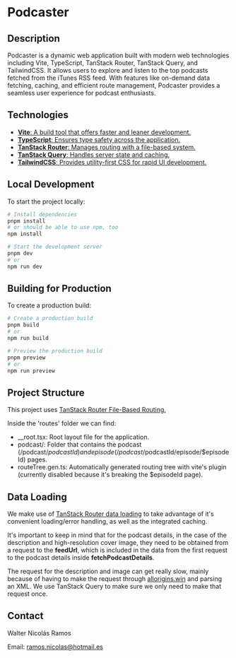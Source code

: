# Podcaster

## Description

Podcaster is a dynamic web application built with modern web technologies including Vite, TypeScript, TanStack Router, TanStack Query, and TailwindCSS. It allows users to explore and listen to the top podcasts fetched from the iTunes RSS feed. With features like on-demand data fetching, caching, and efficient route management, Podcaster provides a seamless user experience for podcast enthusiasts.

## Technologies

- [**Vite**: A build tool that offers faster and leaner development.](https://vitejs.dev/)
- [**TypeScript**: Ensures type safety across the application.](https://www.typescriptlang.org/)
- [**TanStack Router**: Manages routing with a file-based system.](https://tanstack.com/router/latest)
- [**TanStack Query**: Handles server state and caching.](https://tanstack.com/query/latest)
- [**TailwindCSS**: Provides utility-first CSS for rapid UI development.](https://tailwindcss.com/)

## Local Development

To start the project locally:

```bash
# Install dependencies
pnpm install
# or should be able to use npm, too
npm install

# Start the development server
pnpm dev
# or
npm run dev
```

## Building for Production

To create a production build:

```bash
# Create a production build
pnpm build
# or
npm run build

# Preview the production build
pnpm preview
# or
npm run preview
```

## Project Structure
This project uses [TanStack Router File-Based Routing.](https://tanstack.com/router/latest/docs/framework/react/guide/file-based-routing)

Inside the 'routes' folder we can find:
- __root.tsx: Root layout file for the application.
- podcast/: Folder that contains the podcast (/podcast/$podcastId) and episode (/podcast/$podcastId/episode/$episodeId) pages.
- routeTree.gen.ts: Automatically generated routing tree with vite's plugin (currently disabled because it's breaking the $episodeId page).

## Data Loading
We make use of [TanStack Router data loading](https://tanstack.com/router/latest/docs/framework/react/guide/data-loading) to take advantage of it's convenient loading/error handling, as well as the integrated caching.

It's important to keep in mind that for the podcast details, in the case of the description and high-resolution cover image, they need to be obtained from a request to the **feedUrl**, which is included in the data from the first request to the podcast details inside **fetchPodcastDetails**.

The request for the description and image can get really slow, mainly because of having to make the request through [allorigins.win](https://allorigins.win/) and parsing an XML. We use TanStack Query to make sure we only need to make that request once.

## Contact
Walter Nicolás Ramos

Email: ramos.nicolas@hotmail.es